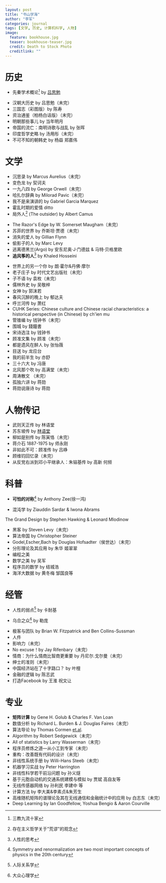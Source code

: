 ```yaml
---
layout: post
title: "书山学海"
author: "李军"
categories: journal
tags: [文学, 历史, 计算机科学, 人物]
image:
  feature: bookhouse.jpg
  teaser: bookhouse-teaser.jpg
  credit: Death to Stock Photo
  creditlink: ""
---
```


# 历史

+ 先秦学术概论[^1]  by <u>吕思勉</u>

[^1]: 三教九流十家

+ 汉朝大历史 by 吕思勉（未完）
+ 三国志（彩图版）by 陈寿
+ 资治通鉴（柏杨白话版）（未完）
+ 明朝那些事儿 by 当年明月
+ 帝国的流亡：南明诗歌与战乱 by 张晖
+ 印度哲学史略 by 汤用彤（未完）
+ 不可不知的朝韩史 by 杨益 郑嘉伟

# 文学

+ 沉思录 by Marcus Aurelius（未完）
+ 变色龙 by 契诃夫
+ 一九八四 by George Orwell（未完）
+ 哈扎尔辞典 by Milorad Pavic（未完）
+ 我不是来演讲的 by Gabriel Garcia Marquez
+ 霍乱时期的爱情 ditto
+ 局外人[^2] (The outsider) by Albert Camus

[^2]: 存在主义哲学关于"荒谬"的观念

+ The Razor's Edge by W. Somerset Maugham（未完）
+ 苏菲的世界 by 乔斯坦·贾德（未完）
+ 消失的爱人 by Gillian Flynn
+ 偷影子的人 by Marc Levy
+ 逃离德黑兰(Argo) by 安东尼奥·J·门德兹 & 马特·贝格里欧
+ **追风筝的人**[^3] by Khaled Hosseini

[^3]: 人性的思考

+ 世界上的另一个你 by 朗·霍尔&丹佛·摩尔
+ 老子庄子 by 时代文艺出版社（未完）
+ 子不语 by 袁枚（未完）
+ 儒林外史 by 吴敬梓
+ 女神 by 郭沫若
+ 春风沉醉的晚上 by 郁达夫
+ 呼兰河传 by 萧红
+ CUHK Series: Chinese culture and Chinese racial characteristics: a historical perspective (in Chinese) by ch'ien mu
+ 管锥编 by 钱钟书（未完）
+ 围城 by 錢鐘書
+ 宋诗选注 by 钱钟书
+ 顾准文集 by 顾准（未完）
+ 都是遗风在醉人 by 张怡薇
+ 目送 by 龙应台
+ 我的前半生 by 亦舒
+ 三十六大 by 冯唐
+ 北风那个吹 by 高满堂（未完）
+ 周涛散文 （未完）
+ 孤独六讲 by 蒋勋
+ 蒋勋说唐诗 by 蒋勋

# 人物传记

+ 武则天正传 by 林语堂
+ 苏东坡传 by <u>林语堂</u>
+ 柳如是别传 by 陈寅恪（未完）
+ 蒋介石 1887-1975 by 师永刚
+ 非如此不可：顾准传 by 吕峥
+ 顾维钧回忆录（未完）
+ 从反党右派到邓小平继承人：朱镕基传 by 高新 何频

# 科普

+ **可怕的对称**[^4] by Anthony Zee(徐一鸿)

[^4]: Symmetry and renormalization are two most important concepts of physics in the 20th century

+ 混沌学 by Ziauddin Sardar & Iwona Abrams 

The Grand Design by Stephen Hawking & Leonard Mlodinow 

+ 黑客 by Steven Levy（未完）
+ 算法帝国 by Christopher Steiner
+ Godel,Escher,Bach by Douglas Hofsadter（侯世达）（未完）
+ 分形理论及其应用 by 朱华 姬翠翠
+ 编程之美 
+ 数学之美 by 吴军
+ 程序员的数学 by 结城浩
+ 海洋大数据 by 黄冬梅 邹国良等

# 经管

+ 人性的弱点[^5] by 卡耐基

[^5]: 人际关系学

+ 乌合之众[^6] by 勒庞

[^6]: 大众心理学

+ 极客与团队 by Brian W. Fitzpatrick and Ben Collins-Sussman
+ 人件
+ 影响力（未完）
+ No excuse！by Jay Rifenbary（未完）
+ 情商：为什么情商比智商更重要 by 丹尼尔.戈尔曼（未完）
+ 绅士的准则（未完）
+ 中国经济站在了十字路口？ by 叶檀
+ 金融的逻辑 by 陈志武
+ 打造Facebook by 王淮 祝文让

# 专业

+ **矩阵计算** by Gene H. Golub & Charles F. Van Loan
+ 数值分析 by Richard L. Burden & J. Douglas Faires（未完）
+ 算法导论 by Thomas Cormen [et.al](et.al).
+ Algorithm by Robert Sedgewick（未完）
+ All of statistics by Larry Wasserman（未完）
+ 程序员修炼之道—从小工到专家（未完）
+ 重构：改善既有代码的设计（未完）
+ 非线性系统手册 by Willi-Hans Steeb（未完）
+ 机器学习实战 by Peter Harrington
+ 非线性科学若干前沿问题 by 孙义燧
+ 基于元胞自动机的交通系统建模与模拟 by 贾斌 高自友等
+ 无线传感器网络 by 孙利民 李建中 等
+ 计算方法 by 李大美&李素贞&朱芳生
+ 高维随机矩阵的谱理论及其在无线通信和金融统计中的应用 by 白志东（未完）
+ Deep Learning by Ian Goodfellow, Yoshua Bengio & Aaron Courville